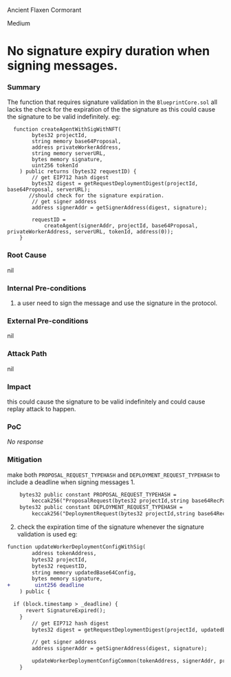 Ancient Flaxen Cormorant

Medium

# No signature expiry duration when signing messages.

### Summary

The function that requires signature validation in the `BlueprintCore.sol` all lacks the check for the expiration of the the signature as this could cause the signature to be valid indefinitely.
eg:

```solidity
  function createAgentWithSigWithNFT(
        bytes32 projectId,
        string memory base64Proposal,
        address privateWorkerAddress,
        string memory serverURL,
        bytes memory signature,
        uint256 tokenId
    ) public returns (bytes32 requestID) {
        // get EIP712 hash digest
        bytes32 digest = getRequestDeploymentDigest(projectId, base64Proposal, serverURL);
       //should check for the signature expiration.
        // get signer address
        address signerAddr = getSignerAddress(digest, signature);
       
        requestID =
            createAgent(signerAddr, projectId, base64Proposal, privateWorkerAddress, serverURL, tokenId, address(0));
    }

```

### Root Cause

nil

### Internal Pre-conditions

1. a user need to sign the message and use the signature in the protocol.

### External Pre-conditions

nil

### Attack Path

nil

### Impact

this could cause the signature to be valid indefinitely and could cause replay attack to happen.

### PoC

_No response_

### Mitigation

make both `PROPOSAL_REQUEST_TYPEHASH` and `DEPLOYMENT_REQUEST_TYPEHASH` to include a deadline when signing messages
1.
```diff
    bytes32 public constant PROPOSAL_REQUEST_TYPEHASH =
        keccak256("ProposalRequest(bytes32 projectId,string base64RecParam,string serverURL,uint256 deadline)");
    bytes32 public constant DEPLOYMENT_REQUEST_TYPEHASH =
        keccak256("DeploymentRequest(bytes32 projectId,string base64RecParam,string serverURL,uint256 deadline)");

```
2. check the expiration time of the signature whenever the signature validation is used
eg:

```diff
function updateWorkerDeploymentConfigWithSig(
        address tokenAddress,
        bytes32 projectId,
        bytes32 requestID,
        string memory updatedBase64Config,
        bytes memory signature,
+        uint256 deadline
    ) public {

  if (block.timestamp > _deadline) {
      revert SignatureExpired();
    }
        // get EIP712 hash digest
        bytes32 digest = getRequestDeploymentDigest(projectId, updatedBase64Config, "app.crestal.network");

        // get signer address
        address signerAddr = getSignerAddress(digest, signature);

        updateWorkerDeploymentConfigCommon(tokenAddress, signerAddr, projectId, requestID, updatedBase64Config);
    }
```




